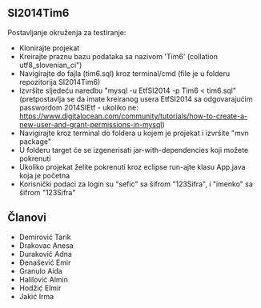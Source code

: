 
## SI2014Tim6

Postavljanje okruženja za testiranje:
* Klonirajte projekat
* Kreirajte praznu bazu podataka sa nazivom 'Tim6' (collation utf8_slovenian_ci")
* Navigirajte do fajla (tim6.sql) kroz terminal/cmd (file je u folderu repozitorija SI2014Tim6)
* Izvršite sljedeću naredbu "mysql -u EtfSI2014 -p Tim6 < tim6.sql" (pretpostavlja se da imate kreiranog usera EtfSI2014 sa odgovarajućim passwordom 2014SIEtf - ukoliko ne: https://www.digitalocean.com/community/tutorials/how-to-create-a-new-user-and-grant-permissions-in-mysql)
* Navigirajte kroz terminal do foldera u kojem je projekat i izvršite "mvn package"
* U folderu target će se izgenerisati jar-with-dependencies koji možete pokrenuti
* Ukoliko projekat želite pokrenuti kroz eclipse run-ajte klasu App.java koja je početna
* Korisnički podaci za login su "sefic" sa šifrom "123Sifra", i "imenko" sa šifrom "123Sifra"


## Članovi

* Demirović Tarik
* Drakovac Anesa
* Duraković Adna
* Đenašević Emir
* Granulo Aida
* Halilović Almin
* Hodžić Elmir
* Jakić Irma
